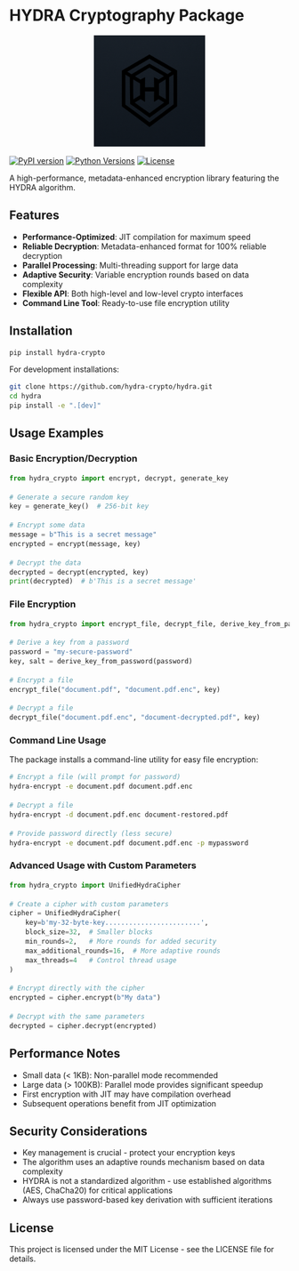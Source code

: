 # HYDRA Cryptography Package

<p align="center">
  <img src="docs/images/HYDRA.png" alt="HYDRA Logo" width="200"/>
</p>

[![PyPI version](https://img.shields.io/pypi/v/hydra-crypto.svg)](https://pypi.org/project/hydra-crypto/)
[![Python Versions](https://img.shields.io/pypi/pyversions/hydra-crypto.svg)](https://pypi.org/project/hydra-crypto/)
[![License](https://img.shields.io/pypi/l/hydra-crypto.svg)](https://github.com/hydra-crypto/hydra/blob/main/LICENSE)

A high-performance, metadata-enhanced encryption library featuring the HYDRA algorithm.

## Features

- **Performance-Optimized**: JIT compilation for maximum speed
- **Reliable Decryption**: Metadata-enhanced format for 100% reliable decryption
- **Parallel Processing**: Multi-threading support for large data
- **Adaptive Security**: Variable encryption rounds based on data complexity
- **Flexible API**: Both high-level and low-level crypto interfaces
- **Command Line Tool**: Ready-to-use file encryption utility

## Installation

```bash
pip install hydra-crypto
```

For development installations:

```bash
git clone https://github.com/hydra-crypto/hydra.git
cd hydra
pip install -e ".[dev]"
```

## Usage Examples

### Basic Encryption/Decryption

```python
from hydra_crypto import encrypt, decrypt, generate_key

# Generate a secure random key
key = generate_key()  # 256-bit key

# Encrypt some data
message = b"This is a secret message"
encrypted = encrypt(message, key)

# Decrypt the data
decrypted = decrypt(encrypted, key)
print(decrypted)  # b'This is a secret message'
```

### File Encryption

```python
from hydra_crypto import encrypt_file, decrypt_file, derive_key_from_password

# Derive a key from a password
password = "my-secure-password"
key, salt = derive_key_from_password(password)

# Encrypt a file
encrypt_file("document.pdf", "document.pdf.enc", key)

# Decrypt a file
decrypt_file("document.pdf.enc", "document-decrypted.pdf", key)
```

### Command Line Usage

The package installs a command-line utility for easy file encryption:

```bash
# Encrypt a file (will prompt for password)
hydra-encrypt -e document.pdf document.pdf.enc

# Decrypt a file
hydra-encrypt -d document.pdf.enc document-restored.pdf

# Provide password directly (less secure)
hydra-encrypt -e document.pdf document.pdf.enc -p mypassword
```

### Advanced Usage with Custom Parameters

```python
from hydra_crypto import UnifiedHydraCipher

# Create a cipher with custom parameters
cipher = UnifiedHydraCipher(
    key=b'my-32-byte-key........................',
    block_size=32,  # Smaller blocks
    min_rounds=2,   # More rounds for added security
    max_additional_rounds=16,  # More adaptive rounds
    max_threads=4   # Control thread usage
)

# Encrypt directly with the cipher
encrypted = cipher.encrypt(b"My data")

# Decrypt with the same parameters
decrypted = cipher.decrypt(encrypted)
```

## Performance Notes

- Small data (< 1KB): Non-parallel mode recommended
- Large data (> 100KB): Parallel mode provides significant speedup
- First encryption with JIT may have compilation overhead
- Subsequent operations benefit from JIT optimization

## Security Considerations

- Key management is crucial - protect your encryption keys
- The algorithm uses an adaptive rounds mechanism based on data complexity
- HYDRA is not a standardized algorithm - use established algorithms (AES, ChaCha20) for critical applications
- Always use password-based key derivation with sufficient iterations

## License

This project is licensed under the MIT License - see the LICENSE file for details.
